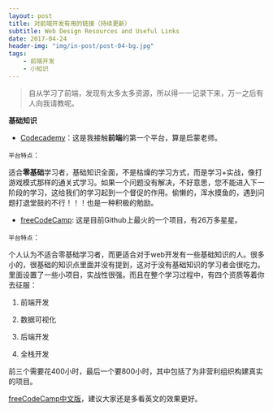 ```yaml
---
layout: post
title: 对前端开发有用的链接（持续更新）
subtitle: Web Design Resources and Useful Links
date: 2017-04-24
header-img: "img/in-post/post-04-bg.jpg"
tags: 
    - 前端开发
    - 小知识
---
```


> 自从学习了前端，发现有太多太多资源，所以得一一记录下来，万一之后有人向我请教呢。

**基础知识**

- <a href="https://www.codecademy.com/" target="_blank">Codecademy</a>：这是我接触**前端**的第一个平台，算是启蒙老师。



```平台特点```：

适合**零基础**学习者，基础知识全面，不是枯燥的学习方式，而是学习+实战，像打游戏模式那样的通关式学习。如果一个问题没有解决，不好意思，您不能进入下一阶段的学习，这给我们的学习起到一个督促的作用。偷懒的，浑水摸鱼的，遇到问题打退堂鼓的不行！！！也是一种积极的勉励。

- <a href="https://www.freecodecamp.com/" target="_blank">freeCodeCamp</a>: 这是目前Github上最火的一个项目，有26万多星星。



```平台特点```：

个人认为不适合零基础学习者，而更适合对于web开发有一些基础知识的人。很多小的，很基础的知识点里面并没有提到，这对于没有基础知识的学习者会很吃力。里面设置了一些小项目，实战性很强。而且在整个学习过程中，有四个资质等着你去征服：

1. 前端开发

2. 数据可视化

3. 后端开发

4. 全栈开发

前三个需要花400小时，最后一个要800小时，其中包括了为非营利组织构建真实的项目。

<a href="https://www.freecodecamp.cn/home" target="_blank">freeCodeCamp中文版</a>，建议大家还是多看英文的效果更好。






